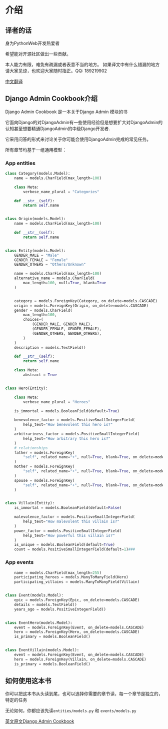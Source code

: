 # 介绍
## 译者的话
身为PythonWeb开发热爱者

希望能对开源社区做出一些贡献。

本人能力有限，难免有疏漏或者表意不当的地方。 如果译文中有什么错漏的地方请大家见谅，也欢迎大家随时指正。QQ: 189219902

[中文翻译](https://django-admin-cookbook-cn.readthedocs.io/en/latest/)

## Django Admin Cookbook介绍

Django Admin Cookbook 是一本关于Django Admin 模块的书

它面向Django的对DjangoAdmin有一些使用经验但是想要扩大对DjangoAdmin的认知甚至想要精通DjangoAdmin的中级Django开发者.

它采用问答的形式来讨论关于你可能会使用DjangoAdmin完成的常见任务。

所有章节均基于一组通用模型：

### App entities

```Python
class Category(models.Model):
    name = models.CharField(max_length=100)

    class Meta:
        verbose_name_plural = "Categories"

    def __str__(self):
        return self.name


class Origin(models.Model):
    name = models.CharField(max_length=100)

    def __str__(self):
        return self.name


class Entity(models.Model):
    GENDER_MALE = "Male"
    GENDER_FEMALE = "Female"
    GENDER_OTHERS = "Others/Unknown"

    name = models.CharField(max_length=100)
    alternative_name = models.CharField(
        max_length=100, null=True, blank=True
    )


    category = models.ForeignKey(Category, on_delete=models.CASCADE)
    origin = models.ForeignKey(Origin, on_delete=models.CASCADE)
    gender = models.CharField(
        max_length=100,
        choices=(
            (GENDER_MALE, GENDER_MALE),
            (GENDER_FEMALE, GENDER_FEMALE),
            (GENDER_OTHERS, GENDER_OTHERS),
        )
    )
    description = models.TextField()

    def __str__(self):
        return self.name

    class Meta:
        abstract = True


class Hero(Entity):

    class Meta:
        verbose_name_plural = "Heroes"

    is_immortal = models.BooleanField(default=True)

    benevolence_factor = models.PositiveSmallIntegerField(
        help_text="How benevolent this hero is?"
    )
    arbitrariness_factor = models.PositiveSmallIntegerField(
        help_text="How arbitrary this hero is?"
    )
    # relationships
    father = models.ForeignKey(
        "self", related_name="+", null=True, blank=True, on_delete=models.SET_NULL
    )
    mother = models.ForeignKey(
        "self", related_name="+", null=True, blank=True, on_delete=models.SET_NULL
    )
    spouse = models.ForeignKey(
        "self", related_name="+", null=True, blank=True, on_delete=models.SET_NULL
    )


class Villain(Entity):
    is_immortal = models.BooleanField(default=False)

    malevolence_factor = models.PositiveSmallIntegerField(
        help_text="How malevolent this villain is?"
    )
    power_factor = models.PositiveSmallIntegerField(
        help_text="How powerful this villain is?"
    )
    is_unique = models.BooleanField(default=True)
    count = models.PositiveSmallIntegerField(default=1)###
```

### App events

```python
    name = models.CharField(max_length=255)
    participating_heroes = models.ManyToManyField(Hero)
    participating_villains = models.ManyToManyField(Villain)


class Event(models.Model):
    epic = models.ForeignKey(Epic, on_delete=models.CASCADE)
    details = models.TextField()
    years_ago = models.PositiveIntegerField()


class EventHero(models.Model):
    event = models.ForeignKey(Event, on_delete=models.CASCADE)
    hero = models.ForeignKey(Hero, on_delete=models.CASCADE)
    is_primary = models.BooleanField()


class EventVillain(models.Model):
    event = models.ForeignKey(Event, on_delete=models.CASCADE)
    hero = models.ForeignKey(Villain, on_delete=models.CASCADE)
    is_primary = models.BooleanField()
```

## 如何使用这本书

你可以把这本书从头读到尾，也可以选择你需要的章节读，每一个章节是独立的，特定的任务

无论如何，你都应该先读`entities/models.py` 和 `events/models.py`



[英文原文Django Admin Cookbook](https://books.agiliq.com/projects/django-admin-cookbook/en/latest/introduction.html)